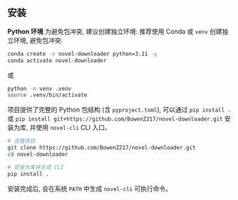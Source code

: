 ## 安装

**Python 环境**
为避免包冲突, 建议创建独立环境:
推荐使用 Conda 或 `venv` 创建独立环境, 避免包冲突:
```bash
conda create -n novel-downloader python=3.11 -y
conda activate novel-downloader
```
或
```bash
python -m venv .venv
source .venv/bin/activate
```

项目提供了完整的 Python 包结构 (含 `pyproject.toml`),
可以通过 `pip install .` 或 `pip install git+https://github.com/BowenZ217/novel-downloader.git` 安装为库, 并使用 `novel-cli` CLI 入口。

```bash
# 克隆项目
git clone https://github.com/BowenZ217/novel-downloader.git
cd novel-downloader

# 安装为库并生成 CLI
pip install .
```

安装完成后, 会在系统 `PATH` 中生成 `novel-cli` 可执行命令。
